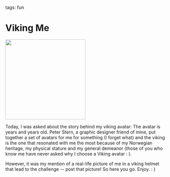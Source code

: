 tags: fun

# Viking Me
<img src="http://sellsbrothers.com/public/post-images/2016/viking-me-irl.jpg" class="main-blog-image" style="width: 250px" />

Today, I was asked about the story behind my viking avatar: The avatar is years and years old. Peter Stern, a graphic designer friend of mine, put together a set of avatars for me for something (I forget what) and the viking is the one that resonated with me the most because of my Norwegian heritage, my physical stature and my general demeanor (those of you who know me have never asked why I choose a Viking avatar : ).

However, it was my mention of a real-life picture of me in a viking helmet that lead to the challenge -- post that picture! So here you go. Enjoy. : )